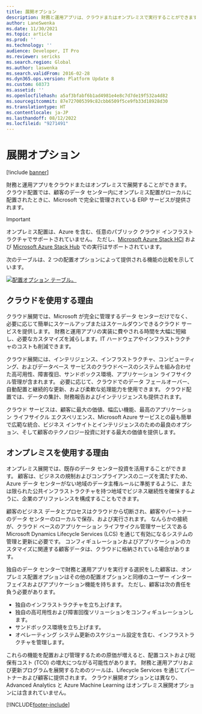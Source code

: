 ```yaml
---
title: 展開オプション
description: 財務と運用アプリは、クラウドまたはオンプレミスで実行することができます。 この記事では、各種の展開オプションについて説明します。
author: LaneSwenka
ms.date: 11/30/2021
ms.topic: article
ms.prod: ''
ms.technology: ''
audience: Developer, IT Pro
ms.reviewer: sericks
ms.search.region: Global
ms.author: laswenka
ms.search.validFrom: 2016-02-28
ms.dyn365.ops.version: Platform Update 8
ms.custom: 60373
ms.assetid: ''
ms.openlocfilehash: a5af3bfabf6b1ad4981e4e8c7d7de19f532a4d82
ms.sourcegitcommit: 87e727005399c82cbb6509f5ce9fb33d18928d30
ms.translationtype: HT
ms.contentlocale: ja-JP
ms.lasthandoff: 08/12/2022
ms.locfileid: "9271491"
---
```

# <a name="deployment-options"></a>展開オプション

[!include [banner](../includes/banner.md)]

財務と運用アプリをクラウドまたはオンプレミスで展開することができます。 クラウド配置では、顧客のデータ センター内にオンプレミス配置がローカルに配置されたときに、Microsoft で完全に管理されている ERP サービスが提供されます。 
> [!IMPORTANT]
> オンプレミス配置は、Azure を含む、任意のパブリック クラウド インフラストラクチャでサポートされていません。 ただし、[Microsoft Azure Stack HCI](https://azure.microsoft.com/products/azure-stack/hci/) および [Microsoft Azure Stack Hub](https://azure.microsoft.com/products/azure-stack/hub/) での実行はサポートされています。

次のテーブルは、2 つの配置オプションによって提供される機能の比較を示しています。

[![配置オプション テーブル。](./media/deployment-options.png)](./media/deployment-options.png)


## <a name="why-cloud"></a>クラウドを使用する理由
クラウド展開では、Microsoft が完全に管理するデータ センターだけでなく、必要に応じて簡単にスケールアップまたはスケールダウンできるクラウド サービスを提供します。 財務と運用アプリの実装に費やされる時間を大幅に短縮し、必要なカスタマイズを減らします。IT ハードウェアやインフラストラクチャのコストも削減できます。 

クラウド展開には、インテリジェンス、インフラストラクチャ、コンピューティング、およびデータベース サービスのクラウドベースのシステムを組み合わせた高可用性、障害復旧、サンドボックス環境、アプリケーション ライフサイクル管理が含まれます。 必要に応じて、クラウドでのデータ フェールオーバー、自動配置と継続的な更新、および柔軟な処理能力を使用できます。 クラウド配置では、データの集計、財務報告およびインテリジェンスも提供されます。

クラウド サービスは、顧客に最大の価値、幅広い機能、最高のアプリケーション ライフサイクル エクスペリエンス、Microsoft Azure サービスとの最も簡単で広範な統合、ビジネス インサイトとインテリジェンスのための最良のオプション、そして顧客のテクノロジー投資に対する最大の価値を提供します。 

## <a name="why-on-premises"></a>オンプレミスを使用する理由
オンプレミス展開では、既存のデータ センター投資を活用することができます。 顧客は、ビジネスの規制およびコンプライアンスのニーズを満たすため、Azure データ センターがない地域のデータ主権ルールに準拠するように、または限られた公共インフラストラクチャを持つ地域でビジネス継続性を確保するように、企業のプリファレンスを構成することもできます。 

顧客のビジネス データとプロセスはクラウドから切断され、顧客やパートナーのデータ センターのローカルで保存、および実行されます。 なんらかの接続が、クラウド ベースのアプリケーション ライフサイクル管理サービスである Microsoft Dynamics Lifecycle Services (LCS) を通じて有効になるシステムの管理と更新に必要です。 コンフィギュレーションおよびアプリケーションのカスタマイズに関連する顧客データは、クラウドに格納されている場合があります。 

独自のデータ センターで財務と運用アプリを実行する選択をした顧客は、オンプレミス配置オプションはその他の配置オプションと同様のユーザー インターフェイスおよびアプリケーション機能を持ちます。 ただし、顧客は次の責任を負う必要があります。

- 独自のインフラストラクチャを立ち上げます。 
- 独自の高可用性および障害回復ソリューションをコンフィギュレーションします。 
- サンドボックス環境を立ち上げます。
- オペレーティング システム更新のスケジュール設定を含む、インフラストラクチャを管理します。

これらの機能を配置および管理するための原価が増えると、配置コストおよび総保有コスト (TCO) の増大につながる可能性があります。 財務と運用アプリおよび更新プログラムを展開するためのツールは、Lifecycle Services を通じてパートナーおよび顧客に提供されます。 クラウド展開オプションとは異なり、Advanced Analytics と Azure Machine Learning はオンプレミス展開オプションには含まれていません。 





[!INCLUDE[footer-include](../../../includes/footer-banner.md)]

